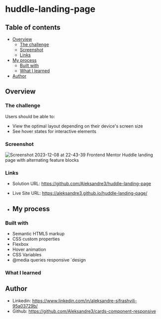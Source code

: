 # huddle-landing-page

## Table of contents

- [Overview](#overview)
  - [The challenge](#the-challenge)
  - [Screenshot](#screenshot)
  - [Links](#links)
- [My process](#my-process)
  - [Built with](#built-with)
  - [What I learned](#what-i-learned)
- [Author](#author)

## Overview

### The challenge

Users should be able to:

- View the optimal layout depending on their device's screen size
- See hover states for interactive elements

### Screenshot

![Screenshot 2023-12-08 at 22-43-39 Frontend Mentor Huddle landing page with alternating feature blocks](https://github.com/Aleksandre3/huddle-landing-page/assets/151461210/dfd32d49-a967-44ff-8dfa-83afe910399c)


### Links

- Solution URL: https://github.com/Aleksandre3/huddle-landing-page
- Live Site URL: https://aleksandre3.github.io/huddle-landing-page/

- ## My process

### Built with

- Semantic HTML5 markup
- CSS custom properties
- Flexbox
- Hover animation
- CSS Variables
- @media queries responsive `design

### What I learned

## Author

- Linkedin: https://www.linkedin.com/in/aleksandre-sifrashvili-95a03729b/
- Github: https://github.com/Aleksandre3/cards-component-responsive
